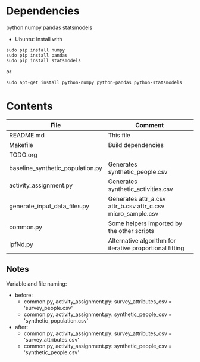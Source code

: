 # Dependencies

python
numpy
pandas
statsmodels

* Ubuntu: Install with

```shell
sudo pip install numpy
sudo pip install pandas
sudo pip install statsmodels
```

or

```shell
sudo apt-get install python-numpy python-pandas python-statsmodels
```

# Contents

| File | Comment
| --------------------------------- | ------------------ |
| README.md                         | This file          |
| Makefile                          | Build dependencies |
| TODO.org                          | |
| baseline_synthetic_population.py  | Generates synthetic_people.csv |
| activity_assignment.py            | Generates synthetic_activities.csv |
| generate_input_data_files.py      | Generates attr_a.csv attr_b.csv attr_c.csv micro_sample.csv |
| common.py                         | Some helpers imported by the other scripts |
| ipfNd.py                          | Alternative algorithm for iterative proportional fitting  |

## Notes

Variable and file naming:
* before:
    * common.py, activity_assignment.py: survey_attributes_csv = 'survey_people.csv'
    * common.py, activity_assignment.py: synthetic_people_csv  = 'synthetic_population.csv'
* after:
    * common.py, activity_assignment.py: survey_attributes_csv = 'survey_attributes.csv'
    * common.py, activity_assignment.py: synthetic_people_csv  = 'synthetic_people.csv'
